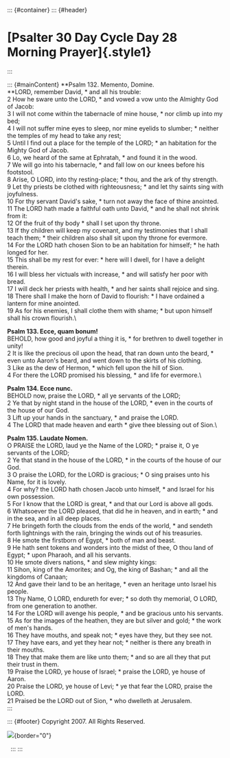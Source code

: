 ::: {#container}
::: {#header}
# [Psalter 30 Day Cycle Day 28 Morning Prayer]{.style1}
:::

::: {#mainContent}
**Psalm 132. Memento, Domine.\
**LORD, remember David, \* and all his trouble:\
2 How he sware unto the LORD, \* and vowed a vow unto the Almighty God
of Jacob:\
3 I will not come within the tabernacle of mine house, \* nor climb up
into my bed;\
4 I will not suffer mine eyes to sleep, nor mine eyelids to slumber; \*
neither the temples of my head to take any rest;\
5 Until I find out a place for the temple of the LORD; \* an habitation
for the Mighty God of Jacob.\
6 Lo, we heard of the same at Ephratah, \* and found it in the wood.\
7 We will go into his tabernacle, \* and fall low on our knees before
his footstool.\
8 Arise, O LORD, into thy resting-place; \* thou, and the ark of thy
strength.\
9 Let thy priests be clothed with righteousness; \* and let thy saints
sing with joyfulness.\
10 For thy servant David\'s sake, \* turn not away the face of thine
anointed.\
11 The LORD hath made a faithful oath unto David, \* and he shall not
shrink from it:\
12 Of the fruit of thy body \* shall I set upon thy throne.\
13 If thy children will keep my covenant, and my testimonies that I
shall teach them; \* their children also shall sit upon thy throne for
evermore.\
14 For the LORD hath chosen Sion to be an habitation for himself; \* he
hath longed for her.\
15 This shall be my rest for ever: \* here will I dwell, for I have a
delight therein.\
16 I will bless her victuals with increase, \* and will satisfy her poor
with bread.\
17 I will deck her priests with health, \* and her saints shall rejoice
and sing.\
18 There shall I make the horn of David to flourish: \* I have ordained
a lantern for mine anointed.\
19 As for his enemies, I shall clothe them with shame; \* but upon
himself shall his crown flourish.\

**Psalm 133. Ecce, quam bonum!**\
BEHOLD, how good and joyful a thing it is, \* for brethren to dwell
together in unity!\
2 It is like the precious oil upon the head, that ran down unto the
beard, \* even unto Aaron\'s beard, and went down to the skirts of his
clothing.\
3 Like as the dew of Hermon, \* which fell upon the hill of Sion.\
4 For there the LORD promised his blessing, \* and life for evermore.\

**Psalm 134. Ecce nunc.**\
BEHOLD now, praise the LORD, \* all ye servants of the LORD;\
2 Ye that by night stand in the house of the LORD, \* even in the courts
of the house of our God.\
3 Lift up your hands in the sanctuary, \* and praise the LORD.\
4 The LORD that made heaven and earth \* give thee blessing out of
Sion.\

**Psalm 135. Laudate Nomen.**\
O PRAISE the LORD, laud ye the Name of the LORD; \* praise it, O ye
servants of the LORD;\
2 Ye that stand in the house of the LORD, \* in the courts of the house
of our God.\
3 O praise the LORD, for the LORD is gracious; \* O sing praises unto
his Name, for it is lovely.\
4 For why? the LORD hath chosen Jacob unto himself, \* and Israel for
his own possession.\
5 For I know that the LORD is great, \* and that our Lord is above all
gods.\
6 Whatsoever the LORD pleased, that did he in heaven, and in earth; \*
and in the sea, and in all deep places.\
7 He bringeth forth the clouds from the ends of the world, \* and
sendeth forth lightnings with the rain, bringing the winds out of his
treasuries.\
8 He smote the firstborn of Egypt, \* both of man and beast.\
9 He hath sent tokens and wonders into the midst of thee, O thou land of
Egypt; \* upon Pharaoh, and all his servants.\
10 He smote divers nations, \* and slew mighty kings:\
11 Sihon, king of the Amorites; and Og, the king of Bashan; \* and all
the kingdoms of Canaan;\
12 And gave their land to be an heritage, \* even an heritage unto
Israel his people.\
13 Thy Name, O LORD, endureth for ever; \* so doth thy memorial, O LORD,
from one generation to another.\
14 For the LORD will avenge his people, \* and be gracious unto his
servants.\
15 As for the images of the heathen, they are but silver and gold; \*
the work of men\'s hands.\
16 They have mouths, and speak not; \* eyes have they, but they see
not.\
17 They have ears, and yet they hear not; \* neither is there any breath
in their mouths.\
18 They that make them are like unto them; \* and so are all they that
put their trust in them.\
19 Praise the LORD, ye house of Israel; \* praise the LORD, ye house of
Aaron.\
20 Praise the LORD, ye house of Levi; \* ye that fear the LORD, praise
the LORD.\
21 Praised be the LORD out of Sion, \* who dwelleth at Jerusalem.\
:::

::: {#footer}
Copyright 2007. All Rights Reserved.

![](http://stats.superstats.com/b/ss/DAVIDMCMANNES/1){border="0"}

 
:::
:::

